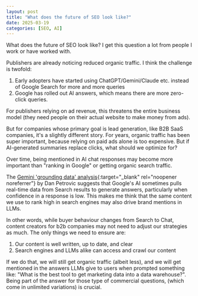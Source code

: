 ```yaml
---
layout: post
title: "What does the future of SEO look like?"
date: 2025-03-19
categories: [SEO, AI]
---
```


What does the future of SEO look like?
I get this question a lot from people I work or have worked with.

Publishers are already noticing reduced organic traffic. I think the challenge is twofold:
1. Early adopters have started using ChatGPT/Gemini/Claude etc. instead of Google Search for more and more queries
2. Google has rolled out AI answers, which means there are more zero-click queries. 

For publishers relying on ad revenue, this threatens the entire business model (they need people on their actual website to make money from ads).

But for companies whose primary goal is lead generation, like B2B SaaS companies, it's a slightly different story. For years, organic traffic has been super important, because relying on paid ads alone is too expensive. But if AI-generated summaries replace clicks, what should we optimize for?

Over time, being mentioned in AI chat responses may become more important than "ranking in Google" or getting organic search traffic. 

The [Gemini 'grounding data' analysis](https://dejan.ai/blog/hacking-gemini/){:target="_blank" rel="noopener noreferrer"} by Dan Petrovic suggests that Google's AI sometimes pulls real-time data from Search results to generate answers, particularly when confidence in a response is low. This makes me think that the same content we use to rank high in search engines may also drive brand mentions in LLMs.

In other words, while buyer behaviour changes from Search to Chat, content creators for b2b companies may not need to adjust our strategies as much. The only things we need to ensure are:
1. Our content is well written, up to date, and clear
2. Search engines and LLMs alike can access and crawl our content

If we do that, we will still get organic traffic (albeit less), and we will get mentioned in the answers LLMs give to users when prompted something like: "What is the best tool to get marketing data into a data warehouse?". Being part of the answer for those type of commercial questions, (which come in unlimited variations) is crucial. 